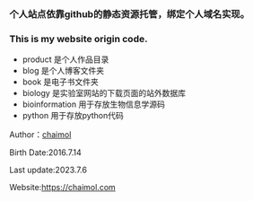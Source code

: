 ### 个人站点依靠github的静态资源托管，绑定个人域名实现。
### This is my website origin code.

*	product 是个人作品目录
*	blog  是个人博客文件夹	
*	book  是电子书文件夹
*	biology 是实验室网站的下载页面的站外数据库
*	bioinformation 用于存放生物信息学源码
*	python  用于存放python代码


Author：[chaimol](http://www.chaimol.com/)	

Birth Date:2016.7.14

Last update:2023.7.6

Website:https://chaimol.com